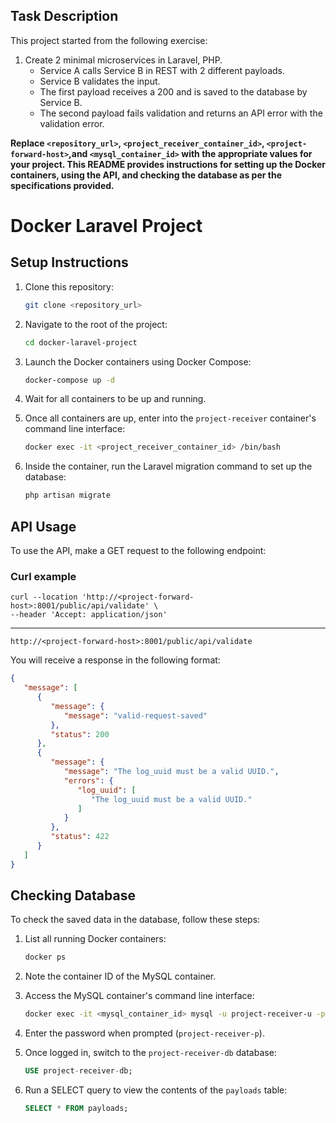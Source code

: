 ## Task Description

This project started from the following exercise:

1. Create 2 minimal microservices in Laravel, PHP.
   - Service A calls Service B in REST with 2 different payloads.
   - Service B validates the input.
   - The first payload receives a 200 and is saved to the database by Service B.
   - The second payload fails validation and returns an API error with the validation error.


**Replace `<repository_url>`, `<project_receiver_container_id>`, `<project-forward-host>`,and `<mysql_container_id>` with the appropriate values for your project. This README provides instructions for setting up the Docker containers, using the API, and checking the database as per the specifications provided.**

# Docker Laravel Project

## Setup Instructions

1. Clone this repository:
   ```bash
   git clone <repository_url>
   ```

2. Navigate to the root of the project:
   ```bash
   cd docker-laravel-project
   ```

3. Launch the Docker containers using Docker Compose:
   ```bash
   docker-compose up -d
   ```

4. Wait for all containers to be up and running.

5. Once all containers are up, enter into the `project-receiver` container's command line interface:

   ```bash
   docker exec -it <project_receiver_container_id> /bin/bash
   ```

6. Inside the container, run the Laravel migration command to set up the database:
   ```bash
   php artisan migrate
   ```

## API Usage

To use the API, make a GET request to the following endpoint:
### Curl example
```
curl --location 'http://<project-forward-host>:8001/public/api/validate' \
--header 'Accept: application/json'
```
----

```
http://<project-forward-host>:8001/public/api/validate
```

You will receive a response in the following format:

```json
{
   "message": [
      {
         "message": {
            "message": "valid-request-saved"
         },
         "status": 200
      },
      {
         "message": {
            "message": "The log_uuid must be a valid UUID.",
            "errors": {
               "log_uuid": [
                  "The log_uuid must be a valid UUID."
               ]
            }
         },
         "status": 422
      }
   ]
}
```

## Checking Database

To check the saved data in the database, follow these steps:

1. List all running Docker containers:
   ```bash
   docker ps
   ```

2. Note the container ID of the MySQL container.

3. Access the MySQL container's command line interface:
   ```bash
   docker exec -it <mysql_container_id> mysql -u project-receiver-u -p project-receiver-db
   ```

4. Enter the password when prompted (`project-receiver-p`).

5. Once logged in, switch to the `project-receiver-db` database:
   ```sql
   USE project-receiver-db;
   ```

6. Run a SELECT query to view the contents of the `payloads` table:
   ```sql
   SELECT * FROM payloads;
   ```

